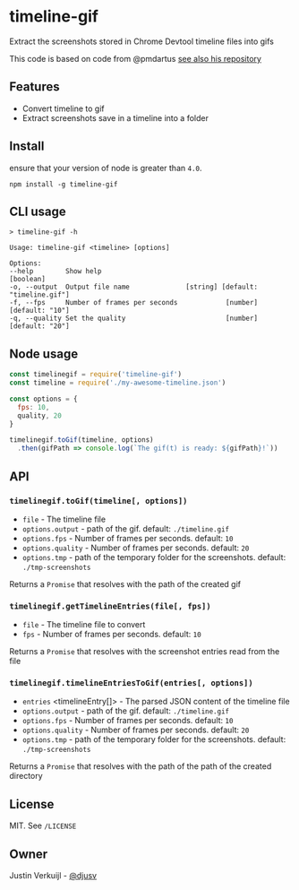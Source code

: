 # timeline-gif

Extract the screenshots stored in Chrome Devtool timeline files into gifs

This code is based on code from @pmdartus [see also his repository](https://github.com/pmdartus/snapline)

## Features

* Convert timeline to gif
* Extract screenshots save in a timeline into a folder

## Install

ensure that your version of node is greater than `4.0`.

```shell
npm install -g timeline-gif
```

## CLI usage

```shell
> timeline-gif -h

Usage: timeline-gif <timeline> [options]

Options:
--help        Show help                                              [boolean]
-o, --output  Output file name              [string] [default: "timeline.gif"]
-f, --fps     Number of frames per seconds            [number] [default: "10"]
-q, --quality Set the quality                         [number] [default: "20"]
```

## Node usage

```javascript
const timelinegif = require('timeline-gif')
const timeline = require('./my-awesome-timeline.json')

const options = {
  fps: 10,
  quality, 20
}

timelinegif.toGif(timeline, options)
  .then(gifPath => console.log(`The gif(t) is ready: ${gifPath}!`))
```

## API

### `timelinegif.toGif(timeline[, options])`

* `file` <String> - The timeline file
* `options.output` <String> - path of the gif. default: `./timeline.gif`
* `options.fps` <Number> - Number of frames per seconds. default: `10`
* `options.quality` <Number> - Number of frames per seconds. default: `20`
* `options.tmp` <String> - path of the temporary folder for the screenshots. default: `./tmp-screenshots`

Returns a `Promise` that resolves with the path of the created gif

### `timelinegif.getTimelineEntries(file[, fps])`

* `file` <String> - The timeline file to convert
* `fps` <Number> - Number of frames per seconds. default: `10`

Returns a `Promise` that resolves with the screenshot entries read from the file

### `timelinegif.timelineEntriesToGif(entries[, options])`

* `entries` <timelineEntry[]> - The parsed JSON content of the timeline file
* `options.output` <String> - path of the gif. default: `./timeline.gif`
* `options.fps` <Number> - Number of frames per seconds. default: `10`
* `options.quality` <Number> - Number of frames per seconds. default: `20`
* `options.tmp` <String> - path of the temporary folder for the screenshots. default: `./tmp-screenshots`

Returns a `Promise` that resolves with the path of the path of the created directory

## License

MIT. See `/LICENSE`

## Owner

Justin Verkuijl - [@djusv](https://github.com/djusv)